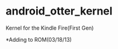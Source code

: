 android_otter_kernel
====================

Kernel for the Kindle Fire(First Gen)

*Adding to ROM(03/18/13)
